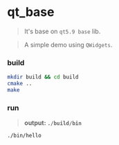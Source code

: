 # qt_base

> It's base on `qt5.9 base` lib.

> A simple demo using `QWidgets`.

### build

```sh
mkdir build && cd build
cmake ..
make
```

### run

> **output: `./build/bin`**

```sh
./bin/hello
```
